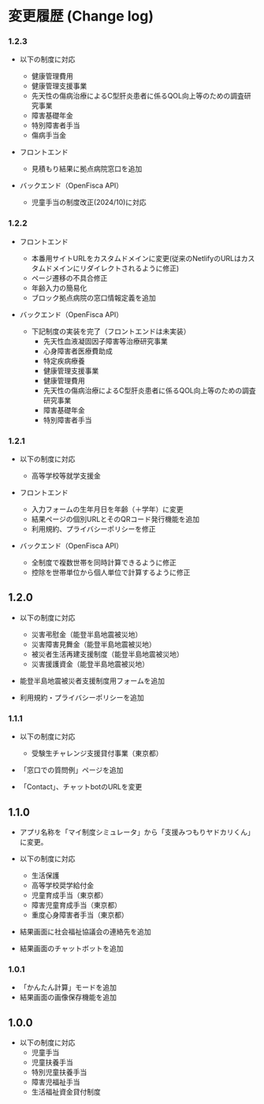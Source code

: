 # 変更履歴 (Change log)

### 1.2.3

- 以下の制度に対応
  - 健康管理費用
  - 健康管理支援事業
  - 先天性の傷病治療によるC型肝炎患者に係るQOL向上等のための調査研究事業
  - 障害基礎年金
  - 特別障害者手当
  - 傷病手当金

- フロントエンド
  - 見積もり結果に拠点病院窓口を追加
- バックエンド（OpenFisca API）
  - 児童手当の制度改正(2024/10)に対応

### 1.2.2

- フロントエンド
  - 本番用サイトURLをカスタムドメインに変更(従来のNetlifyのURLはカスタムドメインにリダイレクトされるように修正)
  - ページ遷移の不具合修正
  - 年齢入力の簡易化
  - ブロック拠点病院の窓口情報定義を追加

- バックエンド（OpenFisca API）
  - 下記制度の実装を完了（フロントエンドは未実装）
    - 先天性血液凝固因子障害等治療研究事業
    - 心身障害者医療費助成
    - 特定疾病療養
    - 健康管理支援事業
    - 健康管理費用
    - 先天性の傷病治療によるC型肝炎患者に係るQOL向上等のための調査研究事業
    - 障害基礎年金
    - 特別障害者手当

### 1.2.1 
- 以下の制度に対応
  - 高等学校等就学支援金

- フロントエンド
  - 入力フォームの生年月日を年齢（＋学年）に変更
  - 結果ページの個別URLとそのQRコード発行機能を追加
  - 利用規約、プライバシーポリシーを修正

- バックエンド（OpenFisca API）
  - 全制度で複数世帯を同時計算できるように修正
  - 控除を世帯単位から個人単位で計算するように修正

## 1.2.0

- 以下の制度に対応
  - 災害弔慰金（能登半島地震被災地）
  - 災害障害見舞金（能登半島地震被災地）
  - 被災者生活再建支援制度（能登半島地震被災地）  
  - 災害援護資金（能登半島地震被災地）

- 能登半島地震被災者支援制度用フォームを追加

- 利用規約・プライバシーポリシーを追加

### 1.1.1

- 以下の制度に対応
  - 受験生チャレンジ支援貸付事業（東京都）

- 「窓口での質問例」ページを追加

- 「Contact」、チャットbotのURLを変更

## 1.1.0

- アプリ名称を「マイ制度シミュレータ」から「支援みつもりヤドカリくん」に変更。

- 以下の制度に対応
  - 生活保護
  - 高等学校奨学給付金
  - 児童育成手当（東京都）
  - 障害児童育成手当（東京都）
  - 重度心身障害者手当（東京都）

- 結果画面に社会福祉協議会の連絡先を追加

- 結果画面のチャットボットを追加

### 1.0.1
- 「かんたん計算」モードを追加
- 結果画面の画像保存機能を追加

## 1.0.0

- 以下の制度に対応
  - 児童手当
  - 児童扶養手当
  - 特別児童扶養手当
  - 障害児福祉手当
  - 生活福祉資金貸付制度
